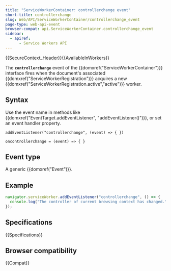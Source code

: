 ```yaml
---
title: "ServiceWorkerContainer: controllerchange event"
short-title: controllerchange
slug: Web/API/ServiceWorkerContainer/controllerchange_event
page-type: web-api-event
browser-compat: api.ServiceWorkerContainer.controllerchange_event
sidebar:
  - apiref:
      - Service Workers API
---
```


{{SecureContext_Header}}{{AvailableInWorkers}}

The **`controllerchange`** event of the {{domxref("ServiceWorkerContainer")}} interface fires when the document's associated {{domxref("ServiceWorkerRegistration")}} acquires a new {{domxref("ServiceWorkerRegistration.active","active")}} worker.

## Syntax

Use the event name in methods like {{domxref("EventTarget.addEventListener", "addEventListener()")}}, or set an event handler property.

```js-nolint
addEventListener("controllerchange", (event) => { })

oncontrollerchange = (event) => { }
```

## Event type

A generic {{domxref("Event")}}.

## Example

```js
navigator.serviceWorker.addEventListener("controllerchange", () => {
  console.log("The controller of current browsing context has changed.");
});
```

## Specifications

{{Specifications}}

## Browser compatibility

{{Compat}}
